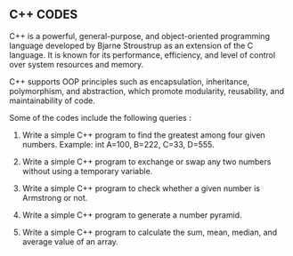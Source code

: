 C++  CODES
-----------
C++ is a powerful, general-purpose, and object-oriented programming language developed by Bjarne Stroustrup as an extension of the C language. It is known for its performance, efficiency, and level of control over system resources and memory. 

C++ supports OOP principles such as encapsulation, inheritance, polymorphism, and abstraction, which promote modularity, reusability, and maintainability of code.

Some of the codes include the following queries :

1. Write a simple C++ program to find the greatest among four given numbers.
Example: int A=100, B=222, C=33, D=555. 
 
2. Write a simple C++ program to exchange or swap any two numbers without using a temporary variable.

3. Write a simple C++ program to check whether a given number is Armstrong or not.

4. Write a simple C++ program to generate a number pyramid.
 
5. Write a simple C++ program to calculate the sum, mean, median, and average value of an array.
